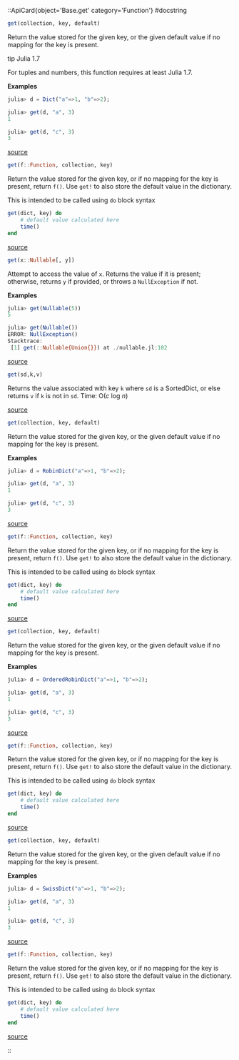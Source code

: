 


 

<UAlert title='Missing docstring for  `Session`. '/>



 

<UAlert title='Missing docstring for  `id`. '/>



 

<UAlert title='Missing docstring for  `start`. '/>



 

<UAlert title='Missing docstring for  `set!`. '/>


::ApiCard{object='Base.get' category='Function'}
#docstring



```julia
get(collection, key, default)
```


Return the value stored for the given key, or the given default value if no mapping for the key is present.

 tip Julia 1.7

For tuples and numbers, this function requires at least Julia 1.7.



**Examples**

```julia
julia> d = Dict("a"=>1, "b"=>2);

julia> get(d, "a", 3)
1

julia> get(d, "c", 3)
3
```



[source](https://github.com/JuliaLang/julia/blob/bed2cd540a11544ed4be381d471bbf590f0b745e/base/dict.jl#L487-L506)



```julia
get(f::Function, collection, key)
```


Return the value stored for the given key, or if no mapping for the key is present, return `f()`.  Use `get!` to also store the default value in the dictionary.

This is intended to be called using `do` block syntax

```julia
get(dict, key) do
    # default value calculated here
    time()
end
```



[source](https://github.com/JuliaLang/julia/blob/bed2cd540a11544ed4be381d471bbf590f0b745e/base/dict.jl#L514-L528)



```julia
get(x::Nullable[, y])
```


Attempt to access the value of `x`. Returns the value if it is present; otherwise, returns `y` if provided, or throws a `NullException` if not.

**Examples**

```julia
julia> get(Nullable(5))
5

julia> get(Nullable())
ERROR: NullException()
Stacktrace:
 [1] get(::Nullable{Union{}}) at ./nullable.jl:102
```



[source](https://github.com/JuliaAttic/Nullables.jl/blob/v1.0.0/src/nullable.jl#L82-L98)



```julia
get(sd,k,v)
```


Returns the value associated with key `k` where `sd` is a SortedDict, or else returns `v` if `k` is not in `sd`. Time: O(_c_ log _n_)


[source](https://github.com/JuliaCollections/DataStructures.jl/blob/v0.18.20/src/sorted_dict.jl#L388-L394)



```julia
get(collection, key, default)
```


Return the value stored for the given key, or the given default value if no mapping for the key is present.

**Examples**

```julia
julia> d = RobinDict("a"=>1, "b"=>2);

julia> get(d, "a", 3)
1

julia> get(d, "c", 3)
3
```



[source](https://github.com/JuliaCollections/DataStructures.jl/blob/v0.18.20/src/robin_dict.jl#L367-L383)



```julia
get(f::Function, collection, key)
```


Return the value stored for the given key, or if no mapping for the key is present, return `f()`.  Use `get!` to also store the default value in the dictionary.

This is intended to be called using `do` block syntax

```julia
get(dict, key) do
    # default value calculated here
    time()
end
```



[source](https://github.com/JuliaCollections/DataStructures.jl/blob/v0.18.20/src/robin_dict.jl#L389-L403)



```julia
get(collection, key, default)
```


Return the value stored for the given key, or the given default value if no mapping for the key is present.

**Examples**

```julia
julia> d = OrderedRobinDict("a"=>1, "b"=>2);

julia> get(d, "a", 3)
1

julia> get(d, "c", 3)
3
```



[source](https://github.com/JuliaCollections/DataStructures.jl/blob/v0.18.20/src/ordered_robin_dict.jl#L244-L260)



```julia
get(f::Function, collection, key)
```


Return the value stored for the given key, or if no mapping for the key is present, return `f()`.  Use `get!` to also store the default value in the dictionary.

This is intended to be called using `do` block syntax

```julia
get(dict, key) do
    # default value calculated here
    time()
end
```



[source](https://github.com/JuliaCollections/DataStructures.jl/blob/v0.18.20/src/ordered_robin_dict.jl#L266-L280)



```julia
get(collection, key, default)
```


Return the value stored for the given key, or the given default value if no mapping for the key is present.

**Examples**

```julia
julia> d = SwissDict("a"=>1, "b"=>2);

julia> get(d, "a", 3)
1

julia> get(d, "c", 3)
3
```



[source](https://github.com/JuliaCollections/DataStructures.jl/blob/v0.18.20/src/swiss_dict.jl#L473-L489)



```julia
get(f::Function, collection, key)
```


Return the value stored for the given key, or if no mapping for the key is present, return `f()`.  Use `get!` to also store the default value in the dictionary.

This is intended to be called using `do` block syntax

```julia
get(dict, key) do
    # default value calculated here
    time()
end
```



[source](https://github.com/JuliaCollections/DataStructures.jl/blob/v0.18.20/src/swiss_dict.jl#L495-L509)

::

 

<UAlert title='Missing docstring for  `unset!`. '/>



 

<UAlert title='Missing docstring for  `isset`. '/>



 

<UAlert title='Missing docstring for  `persist`. '/>



 

<UAlert title='Missing docstring for  `load`. '/>



 

<UAlert title='Missing docstring for  `session`. '/>



 

<UAlert title='Missing docstring for  `init`. '/>


